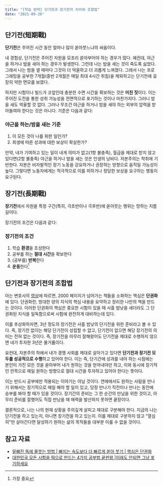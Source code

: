 ```yaml
---
title: "[학습 방략] 단기전과 장기전의 차이와 조합법"
date: "2021-09-26"
---
```


## 단기전(短期戰)

**단기전**은 주어진 시간 동안 얼마나 많이 쏟아붓느냐의 싸움이다.

내 경험상, 단기전은 주어진 자원을 모조리 쏟아부어야 하는 경우가 많다. 예컨대, 야근을 하거나 밤을 새야 하는 경우가 발생한다. 그런데 나는 밤을 새는 것이 죽도록 싫었다. 그래서 나는 밤을 샐 때마다 그것이 더 억울하고 더 괴롭게 느껴졌다. 그래서 나는 프로그래밍을 공부한 7개월(중반 2개월은 매일 최대 4시간 취침)을 제외하고는 단기전에 굉장히 약한 면모를 보였다.

하지만 시험이나 빌드가 코앞인데 충분한 수면 시간을 확보하는 것은 **미친 짓**이다. 이는 주어진 도전을 통한 성취 가능성을 전면적으로 포기하는 것이나 마찬가지다. 그러니 밤을 새도 억울할 것 없다. 그러나 무조건 야근을 하거나 밤을 새야 하는 외부의 압력을 받아들여야 한다는 것은 아니다. 기준은 다음과 같다:

### 야근을 하는/밤을 새는 기준

1. 이 모든 것이 나를 위한 일인가?
2. 희생에 따른 성과에 대한 보상이 확실한가?

만약, 내가 기여하고 있는 일이 내게 의미가 없고(1항 불충족), 월급을 제대로 받지 않고 있다면(2항 불충족) 야근을 하거나 밤을 새는 것은 인생의 낭비다. 자본주의는 착취에 기반한다. 자본은 비자발적인 장기 노동을 강요하거나 권장하는 방향으로 움직일 가능성이 높다. 그렇다면 노동자에게는 적극적으로 이를 피하거나 정당한 보상을 요구하는 행동이 요구된다.

## 장기전(長期戰)

**장기전**에서 자원을 특정 구간(특히, 극초반이나 극후반)에 쏟아붓는 행위는 망하는 지름길이다.

장기전의 조건은 다음과 같다:

### 장기전의 조건

1. 학습 **환경**을 조성한다
2. 공부를 하는 **절대 시간**을 확보한다
3. (공부를) **반복**한다
4. **운동**한다[^1]

## 단기전과 장기전의 조합법

아는 변호사의 [영상](https://youtu.be/GxowXdq_CaA)에 따르면, 2000 페이지가 넘어가는 책들을 소화하는 핵심은 **단권화**에 있다. 단권화란, 방대한 양의 지식의 핵심 내용을 요약하고 정리한 나만의 책을 만드는 것이다. 이러한 단권화의 핵심은 중요한 시험이 있을 때 사흘 밤낮을 새더라도 그 단권화된 지식을 일독함으로써 시험에 완전하게 대비하는데 있다.

이를 추상화하자면, 3년 정도의 장기전은 사흘 밤낮의 단기전을 위한 준비라고 볼 수 있다. 즉, 장기전 없이는 해당 단기전이 성립할 수 없고, 단기전이 없으면 해당 장기전의 의미는 전혀 없는 것이다. 즉, 장기전을 아무리 잘해왔어도 단기전을 제대로 수행하지 않으면 내가 투자한 3년은 물거품이다.

요컨대, 자본주의 하에서 내가 경쟁 사회를 제대로 살아가고 있다면 **단기전과 장기전 모두를 성공적으로 수행**하고 있어야 한다. 이는 즉, 단기간에 성과를 내야 하는 시점에는 본인이 가진 모든 것을 쏟아부어 내가 원하는 것을 얻어내야만 하고, 이와 동시에 장기적인 안목으로 매일 원하는 방향으로 절대 시간을 투자하고 있어야 한다는 뜻이다.

이는 반드시 공부에만 적용되는 이야기는 아닐 것이다. 연애에서도 원하는 사람을 만나기 위해서는 장기적으로 매일 해야 할 일이 있고, 당장 만나기 직전이나 만나는 동안에 승부를 봐야 할 때가 있을 것이다. 장기간의 준비는 그 한 순간의 만남을 위한 것이고, 아무리 준비를 잘했어도 직접 만났을 때 매력을 발산하지 못하면 끝장이다.

결론적으로, 나는 나의 현재 상황을 주의깊게 살피고 제대로 구분해야 한다. 지금의 나는 단기전을 하고 있는지, 아니면 장기전을 하고 있는지. 이를 제대로 구분하지 않고 "열심히"만 살아간다면 달성하기 원하는 삶의 목적들을 대부분 이룰 수 없을 것이다.

## 참고 자료

- [밑빠진 독에 물붓는 방법 | 빠지는 속도보다 더 빠르게 쏟아 붓기 | 핵심은 단권화](https://youtu.be/GxowXdq_CaA)
- [대한민국 모든 시험을 떡으로 만드는 4가지 공부법 끝판왕 |이래도 안되면 그냥 포기하세요](https://youtu.be/8ED0QYq3N4g)

[^1]: 가장 중요
